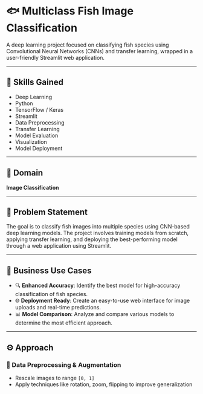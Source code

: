 # 🐟 Multiclass Fish Image Classification

A deep learning project focused on classifying fish species using Convolutional Neural Networks (CNNs) and transfer learning, wrapped in a user-friendly Streamlit web application.

---

## 🚀 Skills Gained

- Deep Learning  
- Python  
- TensorFlow / Keras  
- Streamlit  
- Data Preprocessing  
- Transfer Learning  
- Model Evaluation  
- Visualization  
- Model Deployment  

---

## 📌 Domain  
**Image Classification**

---

## 🧠 Problem Statement  
The goal is to classify fish images into multiple species using CNN-based deep learning models. The project involves training models from scratch, applying transfer learning, and deploying the best-performing model through a web application using Streamlit.

---

## 💼 Business Use Cases
- 🔍 **Enhanced Accuracy**: Identify the best model for high-accuracy classification of fish species.  
- 🌐 **Deployment Ready**: Create an easy-to-use web interface for image uploads and real-time predictions.  
- 📊 **Model Comparison**: Analyze and compare various models to determine the most efficient approach.

---

## ⚙️ Approach

### 🔄 Data Preprocessing & Augmentation
- Rescale images to range `[0, 1]`
- Apply techniques like rotation, zoom, flipping to improve generalization

###
